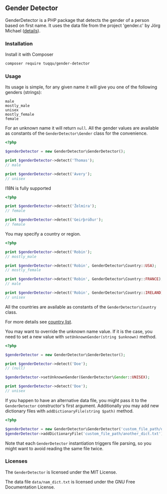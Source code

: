 ## Gender Detector

GenderDetector is a PHP package that detects the gender of a person based on first name. 
It uses the data file from the project 'gender.c' by Jörg Michael ([details](https://autohotkey.com/board/topic/20260-gender-verification-by-forename-cmd-line-tool-db/])).

### Installation

Install it with Composer

```bash
composer require tuqqu/gender-detector
```

### Usage

Its usage is simple, for any given name it will give you one of the following genders (strings): 
```
male
mostly_male
unisex
mostly_female
female
```
For an unknown name it will return `null`.
All the gender values are available as constants of the `GenderDetector\Gender` class for the convenience. 

```php
<?php 

$genderDetector = new GenderDetector\GenderDetector();

print $genderDetector->detect('Thomas');
// male

print $genderDetector->detect('Avery');
// unisex
```

I18N is fully supported

```php
<?php

print $genderDetector->detect('Želmíra');
// female

print $genderDetector->detect('Geirþrúður');
// female
```

You may specify a country or region.

```php
<?php

print $genderDetector->detect('Robin');
// mostly_male

print $genderDetector->detect('Robin', GenderDetector\Country::USA);
// mostly_female

print $genderDetector->detect('Robin', GenderDetector\Country::FRANCE);
// male

print $genderDetector->detect('Robin', GenderDetector\Country::IRELAND);
// unisex
```

All the countries are available as constants of the `GenderDetector\Country` class. 

For more details see [country list](/doc/country_list.md).


You may want to override the unknown name value. 
If it is the case, you need to set a new value with `setUnknownGender(string $unknown)` method.

```php
<?php

$genderDetector = new GenderDetector\GenderDetector();

print $genderDetector->detect('Doe');
// (null)

$genderDetector->setUnknownGender(GenderDetector\Gender::UNISEX);

print $genderDetector->detect('Doe');
// unisex
```

If you happen to have an alternative data file, you might pass it to the `GenderDetector` constructor's first argument. 
Additionally you may add new dictionary files with `addDictionaryFile(string $path)` method. 

```php
<?php

$genderDetector = new GenderDetector\GenderDetector('custom_file_path/dict.txt');
$genderDetector->addDictionaryFile('custom_file_path/another_dict.txt');
```

Note that each `GenderDetector` instantiation triggers file parsing, so you might want to avoid reading the same file twice.

### Licenses

The `GenderDetector` is licensed under the MIT License.

The data file `data/nam_dict.txt` is licensed under the GNU Free Documentation License.